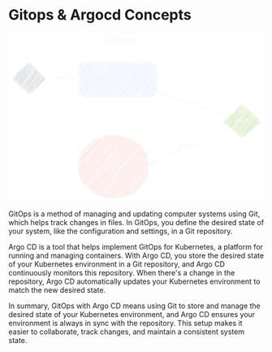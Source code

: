 # Gitops & Argocd Concepts

![gitops.svg](../../img/gitops.svg)

GitOps is a method of managing and updating computer systems using Git, which helps track changes in files. In GitOps, you define the desired state of your system, like the configuration and settings, in a Git repository.

Argo CD is a tool that helps implement GitOps for Kubernetes, a platform for running and managing containers. With Argo CD, you store the desired state of your Kubernetes environment in a Git repository, and Argo CD continuously monitors this repository. When there's a change in the repository, Argo CD automatically updates your Kubernetes environment to match the new desired state.

In summary, GitOps with Argo CD means using Git to store and manage the desired state of your Kubernetes environment, and Argo CD ensures your environment is always in sync with the repository. This setup makes it easier to collaborate, track changes, and maintain a consistent system state.